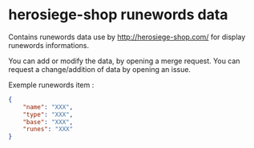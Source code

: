 # herosiege-shop runewords data
Contains runewords data use by http://herosiege-shop.com/ for display runewords informations.

You can add or modify the data, by opening a merge request.
You can request a change/addition of data by opening an issue.

Exemple runewords item :
```json
{
    "name": "XXX",
    "type": "XXX",
    "base": "XXX",
    "runes": "XXX"
}
```
